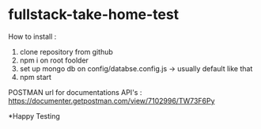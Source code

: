 # fullstack-take-home-test
How to install : 
1. clone repository from github
2. npm i on root foolder
3. set up mongo db on config/databse.config.js -> usually default like that
4. npm start


POSTMAN url for documentations API's : 
https://documenter.getpostman.com/view/7102996/TW73F6Py


*Happy Testing
